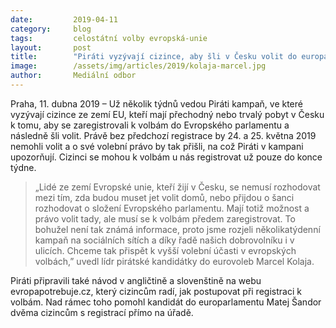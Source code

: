```yaml
---
date:         2019-04-11
category:     blog
tags:         celostátní volby evropská-unie
layout:       post
title:        "Piráti vyzývají cizince, aby šli v Česku volit do europarlamentu"
image:        /assets/img/articles/2019/kolaja-marcel.jpg
author:       Mediální odbor
---
```


Praha, 11. dubna 2019 – Už několik týdnů vedou Piráti kampaň, ve které vyzývají cizince ze zemí EU, kteří mají přechodný nebo trvalý pobyt v Česku k tomu, aby se zaregistrovali k volbám do Evropského parlamentu a následně šli volit. Právě bez předchozí registrace by 24. a 25. května 2019 nemohli volit a o své volební právo by tak přišli, na což Piráti v kampani upozorňují. Cizinci se mohou k volbám u nás registrovat už pouze do konce týdne.

> „Lidé ze zemí Evropské unie, kteří žijí v Česku, se nemusí rozhodovat mezi tím, zda budou muset jet volit domů, nebo přijdou o šanci rozhodovat o složení Evropského parlamentu. Mají totiž možnost a právo volit tady, ale musí se k volbám předem zaregistrovat. To bohužel není tak známá informace, proto jsme rozjeli několikatýdenní kampaň na sociálních sítích a díky řadě našich dobrovolníku i v ulicích. Chceme tak přispět k vyšší volební účasti v evropských volbách,” uvedl lídr pirátské kandidátky do eurovoleb Marcel Kolaja.

Piráti připravili také návod v angličtině a slovenštině na webu evropapotrebuje.cz, který cizincům radí, jak postupovat při registraci k volbám. Nad rámec toho pomohl kandidát do europarlamentu Matej Šandor dvěma cizincům s registrací přímo na úřadě.
